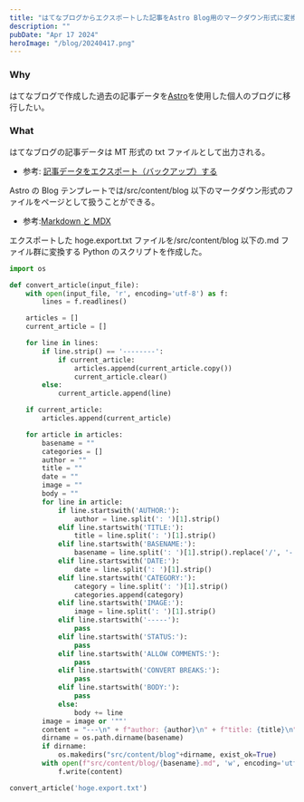 ```yaml
---
title: "はてなブログからエクスポートした記事をAstro Blog用のマークダウン形式に変換する"
description: ""
pubDate: "Apr 17 2024"
heroImage: "/blog/20240417.png"
---
```


### Why

はてなブログで作成した過去の記事データを[Astro](https://astro.build/)を使用した個人のブログに移行したい。

### What

はてなブログの記事データは MT 形式の txt ファイルとして出力される。

- 参考: [記事データをエクスポート（バックアップ）する](https://help.hatenablog.com/entry/export)

Astro の Blog テンプレートでは/src/content/blog 以下のマークダウン形式のファイルをページとして扱うことができる。

- 参考:[Markdown と MDX](https://docs.astro.build/ja/guides/markdown-content/)

エクスポートした hoge.export.txt ファイルを/src/content/blog 以下の.md ファイル群に変換する Python のスクリプトを作成した。

```py
import os

def convert_article(input_file):
    with open(input_file, 'r', encoding='utf-8') as f:
        lines = f.readlines()

    articles = []
    current_article = []

    for line in lines:
        if line.strip() == '--------':
            if current_article:
                articles.append(current_article.copy())
                current_article.clear()
        else:
            current_article.append(line)

    if current_article:
        articles.append(current_article)

    for article in articles:
        basename = ""
        categories = []
        author = ""
        title = ""
        date = ""
        image = ""
        body = ""
        for line in article:
            if line.startswith('AUTHOR:'):
                author = line.split(': ')[1].strip()
            elif line.startswith('TITLE:'):
                title = line.split(': ')[1].strip()
            elif line.startswith('BASENAME:'):
                basename = line.split(': ')[1].strip().replace('/', '-')
            elif line.startswith('DATE:'):
                date = line.split(': ')[1].strip()
            elif line.startswith('CATEGORY:'):
                category = line.split(': ')[1].strip()
                categories.append(category)
            elif line.startswith('IMAGE:'):
                image = line.split(': ')[1].strip()
            elif line.startswith('-----'):
                pass
            elif line.startswith('STATUS:'):
                pass
            elif line.startswith('ALLOW COMMENTS:'):
                pass
            elif line.startswith('CONVERT BREAKS:'):
                pass
            elif line.startswith('BODY:'):
                pass
            else:
                body += line
        image = image or '""'
        content = "---\n" + f"author: {author}\n" + f"title: {title}\n" + f"pubDate: {date}\n" + f"category: {categories}\n" + f"heroImage: {image}\n" + "---\n" + body
        dirname = os.path.dirname(basename)
        if dirname:
            os.makedirs("src/content/blog"+dirname, exist_ok=True)
        with open(f"src/content/blog/{basename}.md", 'w', encoding='utf-8') as f:
            f.write(content)

convert_article('hoge.export.txt')
```
